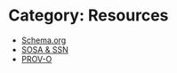 # Category: Resources
* [Schema.org](../modules/Schema.org/Schema.org.md)
* [SOSA & SSN](../modules/SOSA_&_SSN/SOSA_&_SSN.md)
* [PROV-O](../modules/PROV-O/PROV-O.md)

